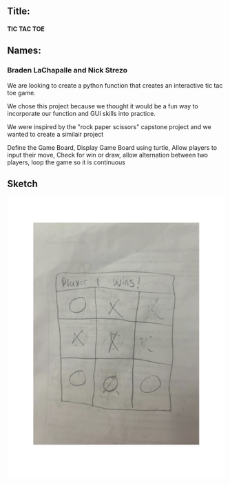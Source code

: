 
## Title:
#### TIC TAC TOE
## Names:
### Braden LaChapalle and Nick Strezo 




We are looking to create a python function that creates an interactive tic tac toe game. 

We chose this project because we thought it would be a fun way to incorporate our function and GUI skills into practice. 

We were inspired by the "rock paper scissors" capstone project and we wanted to create a similair project

Define the Game Board, Display Game Board using turtle, Allow players to input their move, Check for win or draw, allow alternation between two players, loop the game so it is continuous

## Sketch 

![Tic Tac Toe Sketch](Image/Comp%20sci%20(1).jpg)
